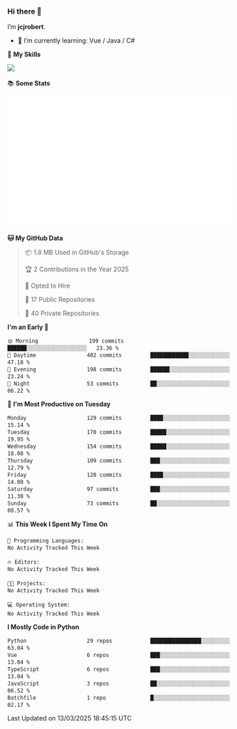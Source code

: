 ### Hi there 👋

I’m **jcjrobert**.

- 🌱 I’m currently learning: Vue / Java / C#

🌟 **My Skills**

![](https://img.shields.io/badge/-Python-3e74a2?style=flat-square&logo=Python&logoColor=fff)

📚 **Some Stats**

![](https://github.com/jcjrobert/github-stats/blob/master/generated/overview.svg)

<!--START_SECTION:waka-->
**🐱 My GitHub Data** 

> 📦 1.8 MB Used in GitHub's Storage 
 > 
> 🏆 2 Contributions in the Year 2025
 > 
> 💼 Opted to Hire
 > 
> 📜 17 Public Repositories 
 > 
> 🔑 40 Private Repositories 
 > 
**I'm an Early 🐤** 

```text
🌞 Morning                199 commits         ██████░░░░░░░░░░░░░░░░░░░   23.36 % 
🌆 Daytime                402 commits         ████████████░░░░░░░░░░░░░   47.18 % 
🌃 Evening                198 commits         ██████░░░░░░░░░░░░░░░░░░░   23.24 % 
🌙 Night                  53 commits          ██░░░░░░░░░░░░░░░░░░░░░░░   06.22 % 
```
📅 **I'm Most Productive on Tuesday** 

```text
Monday                   129 commits         ████░░░░░░░░░░░░░░░░░░░░░   15.14 % 
Tuesday                  170 commits         █████░░░░░░░░░░░░░░░░░░░░   19.95 % 
Wednesday                154 commits         █████░░░░░░░░░░░░░░░░░░░░   18.08 % 
Thursday                 109 commits         ███░░░░░░░░░░░░░░░░░░░░░░   12.79 % 
Friday                   120 commits         ████░░░░░░░░░░░░░░░░░░░░░   14.08 % 
Saturday                 97 commits          ███░░░░░░░░░░░░░░░░░░░░░░   11.38 % 
Sunday                   73 commits          ██░░░░░░░░░░░░░░░░░░░░░░░   08.57 % 
```


📊 **This Week I Spent My Time On** 

```text
💬 Programming Languages: 
No Activity Tracked This Week

🔥 Editors: 
No Activity Tracked This Week

🐱‍💻 Projects: 
No Activity Tracked This Week

💻 Operating System: 
No Activity Tracked This Week
```

**I Mostly Code in Python** 

```text
Python                   29 repos            ████████████████░░░░░░░░░   63.04 % 
Vue                      6 repos             ███░░░░░░░░░░░░░░░░░░░░░░   13.04 % 
TypeScript               6 repos             ███░░░░░░░░░░░░░░░░░░░░░░   13.04 % 
JavaScript               3 repos             ██░░░░░░░░░░░░░░░░░░░░░░░   06.52 % 
Batchfile                1 repo              █░░░░░░░░░░░░░░░░░░░░░░░░   02.17 % 
```




 Last Updated on 13/03/2025 18:45:15 UTC
<!--END_SECTION:waka-->
